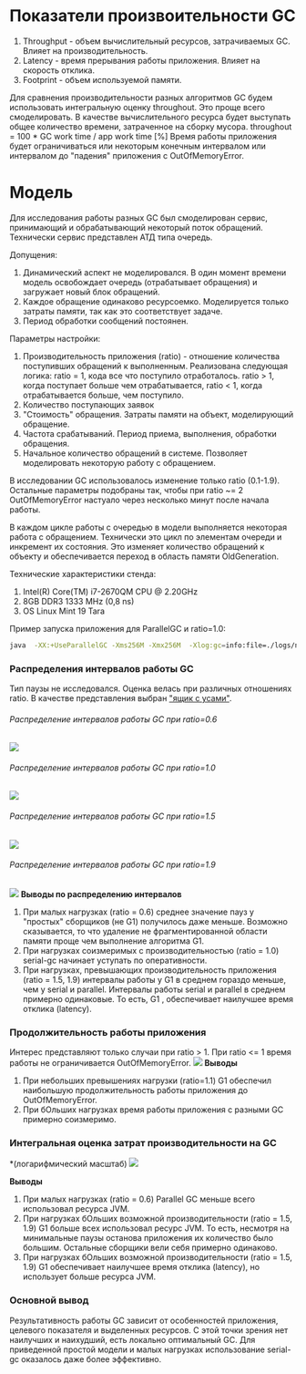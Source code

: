 # Показатели произвоительности GC
1. Throughput - объем вычислительный ресурсов, затрачиваемых GC. Влияет на производительность.
2. Latency - время прерывания работы приложения. Влияет на скорость отклика.
3. Footprint - объем используемой памяти.

Для сравнения производительности разных алгоритмов GC будем использовать интегральную оценку throughout. Это проще всего смоделировать. В качестве вычислительного ресурса будет выступать общее количество времени,  затраченное на сборку мусора.
throughout = 100 *  GC work time / app work time [%]
Время работы приложения будет ограничиваться или некоторым конечным интервалом или интервалом до "падения" приложения с OutOfMemoryError.

# Модель

Для исследования работы разных GC был смоделирован сервис, принимающий и обрабатывающий некоторый поток обращений.
Технически сервис представлен АТД типа очередь.

Допущения:
1. Динамический аспект не моделировался. В один момент времени модель освобождает очередь (отрабатывает обращения) и  загружает новый блок обращений.
2. Каждое обращение одинаково ресурсоемко. Моделируется только затраты памяти, так как это соответствует задаче.
3. Период обработки сообщений постоянен.

Параметры настройки:
1. Производительность приложения (ratio) - отношение количества поступивших обращений к выполненным. Реализована следующая логика: ratio = 1, кода все что поступило отработалось. ratio > 1, когда поступает больше чем отрабатывается, ratio < 1, когда отрабатывается больше, чем поступило.
2. Количество поступающих заявок
3. "Стоимость" обращения. Затраты памяти на объект, моделирующий обращение.
4. Частота срабатываний. Период приема, выполнения, обработки обращения.
5. Начальное количество обращений в системе. Позволяет моделировать некоторую работу с обращением.

В исследовании GC использовалось изменение только ratio (0.1-1.9). Остальные параметры подобраны так, чтобы при ratio ~= 2 OutOfMemoryError настуало через несколько минут после начала работы.

В каждом цикле работы с очередью в модели выполняется некоторая работа с обращением. Технически это цикл по элементам очереди и инкремент их состояния. Это изменяет количество обращений к объекту и обеспечивается переход в область памяти OldGeneration.

Технические характеристики стенда:
1. Intel(R) Core(TM) i7-2670QM CPU @ 2.20GHz
2. 8GB DDR3 1333 MHz (0,8 ns)
3. OS Linux Mint 19 Tara

Пример запуска приложения для ParallelGC и ratio=1.0:
```bash
java  -XX:+UseParallelGC -Xms256M -Xmx256M  -Xlog:gc=info:file=./logs/name.log:tags,uptime,time,level:filecount=5,filesize=10m hw04.gc.AppModel 1.0
```

### Распределения интервалов работы GC 
Тип паузы не исследовался. Оценка велась при различных отношениях ratio. В качестве представления выбран ["ящик с усами"](https://ru.wikipedia.org/wiki/%D0%AF%D1%89%D0%B8%D0%BA_%D1%81_%D1%83%D1%81%D0%B0%D0%BC%D0%B8).
###### Распределение интервалов работы GC при ratio=0.6
![](https://github.com/andreyzhegalov/2020-03-otus-java-zhegalov/blob/feature/hw04-testing-gc/hw04-testing-gc/pic/boxplot_06.png?raw=true)
###### Распределение интервалов работы GC при ratio=1.0
![](https://github.com/andreyzhegalov/2020-03-otus-java-zhegalov/blob/feature/hw04-testing-gc/hw04-testing-gc/pic/boxplot_10.png?raw=true)
###### Распределение интервалов работы GC при ratio=1.5
![](https://github.com/andreyzhegalov/2020-03-otus-java-zhegalov/blob/feature/hw04-testing-gc/hw04-testing-gc/pic/boxplot_15.png?raw=true)
###### Распределение интервалов работы GC при ratio=1.9
![](https://github.com/andreyzhegalov/2020-03-otus-java-zhegalov/blob/feature/hw04-testing-gc/hw04-testing-gc/pic/boxplot_19.png?raw=true)
**Выводы по распределению интервалов**
1. При малых нагрузках (ratio = 0.6) среднее значение пауз у "простых" сборщиков (не G1) получилось даже меньше. Возможно сказывается, то что удаление не фрагментированной области памяти проще чем выполнение алгоритма G1. 
2. При нагрузках соизмеримых с производительностью (ratio = 1.0) serial-gc начинает уступать по оперативности.
3. При нагрузках, превышающих производительность приложения (ratio = 1.5, 1.9) интервалы работы у G1 в среднем гораздо меньше, чем у serial и parallel. Интервалы работы serial и parallel в среднем примерно одинаковые. То есть, G1 , обеспечивает наилучшее время отклика (latency).

### Продолжительность работы приложения
Интерес представляют только случаи при ratio > 1. При ratio <= 1 время работы не ограничивается OutOfMemoryError.
![](https://github.com/andreyzhegalov/2020-03-otus-java-zhegalov/blob/feature/hw04-testing-gc/hw04-testing-gc/pic/working_time.png?raw=true)
**Выводы**
1. При небольших превышениях нагрузки (ratio=1.1) G1 обеспечил наибольшую продолжительность работы приложения до OutOfMemoryError.
2. При бОльших нагрузках время работы приложения с разными GC примерно соизмеримо. 

### Интегральная оценка затрат производительности на  GC
*(логарифмический масштаб)
![](https://github.com/andreyzhegalov/2020-03-otus-java-zhegalov/blob/feature/hw04-testing-gc/hw04-testing-gc/pic/throughput.png?raw=true)

**Выводы**
1. При малых нагрузках (ratio = 0.6) Parallel GC меньше всего использовал ресурса JVM. 
2. При нагрузках бОльших возможной производительности (ratio = 1.5, 1.9) G1 больше всех использовал ресурс JVM. То есть, несмотря на минимальные паузы останова приложения их количество было большим. Остальные сборщики вели себя примерно одинаково.
3. При нагрузках бОльших возможной производительности (ratio = 1.5, 1.9) G1 обеспечивает наилучшее время отклика (latency), но использует больше ресурса JVM.

### Основной вывод 
Результативность работы  GC зависит от особенностей приложения, целевого показателя и выделенных ресурсов. С этой точки зрения нет наилучших и наихудший, есть локально оптимальный GC.
Для приведенной простой модели и малых нагрузках использование serial-gc оказалось даже более эффективно.

